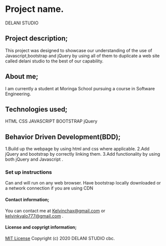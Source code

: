   # Project name.
 DELANI STUDIO
## Project description; 
This  project  was designed to showcase our understanding of the use of Javascript,bootstrap and jQuery by using all of them to duplicate a web site called delani studio to the best of our capability.
## About me; 
I am currently a student at Moringa School pursuing a course in Software Engineering.
 ## Technologies used; 
 HTML
 CSS
 JAVASCRIPT
 BOOTSTRAP
 jQuery
 ## Behavior Driven Development(BDD);
 1.Build up the webpage  by using html and css where applicable.
 2.Add jQuery and  bootstrap by correctly linking them.
 3.Add functionality by using both jQuery and Javascript .
 ### Set up instructions
 Can and will run on any web browser.
 Have  bootstrap locally downloaded or a network connection if you are using  CDN
 #### Contact information; 
You can contact me at Kelvinchax@gmail.com or kelvinkyalo777@gmail.com .
 #### License and copyrigt information; 
 [MIT License]()
Copyright (c) 2020 DELANI STUDIO cbc.
